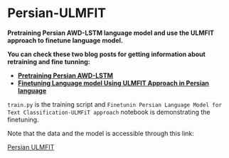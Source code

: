 # Persian-ULMFIT

**Pretraining Persian AWD-LSTM language model and use the ULMFIT approach to finetune language model.**

**You can check these two blog posts for getting information about retraining and fine tunning:**

- **[Pretraining Persian AWD-LSTM](https://saied71.github.io/tazarvAiLab/2021/07/14/pretraining-Persian-AWD-LSTM.html)**
- **[Finetuning Language model Using ULMFIT Approach in Persian language](https://saied71.github.io/tazarvAiLab/2021/07/15/Finetunin-Persian-Language-Model.html)**

`train.py` is the training script and `Finetunin Persian Language Model for Text Classification-ULMFiT approach` notebook is demonstrating the finetuning.

Note that the data and the model is accessible through this link:

[Persian ULMFIT](https://drive.google.com/file/d/1-VftZs-XxQD6KvmeNT8Io03MU1mQKylO/view?usp=sharing)

